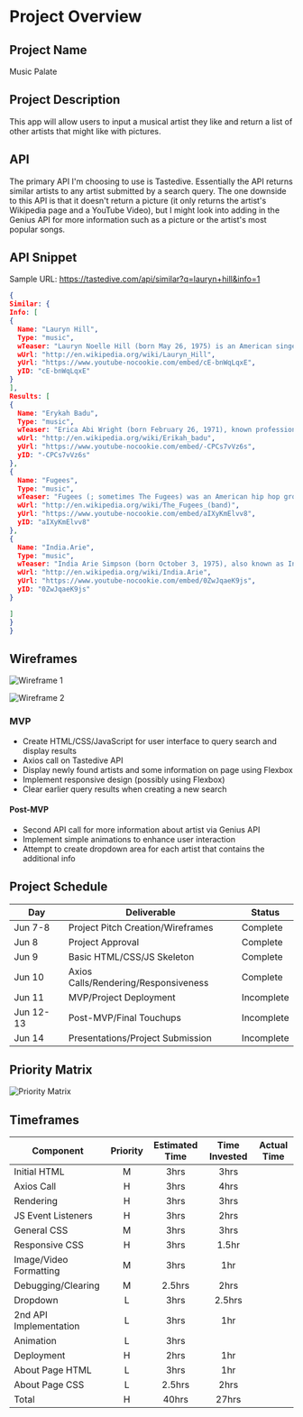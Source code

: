 # Project Overview

## Project Name

Music Palate

## Project Description

This app will allow users to input a musical artist they like and return a list of other artists that might like with pictures.

## API

The primary API I'm choosing to use is Tastedive. Essentially the API returns similar artists to any artist submitted by a search query. The one downside to this API is that it doesn't return a picture (it only returns the artist's Wikipedia page and a YouTube Video), but I might look into adding in the Genius API for more information such as a picture or the artist's most popular songs.

## API Snippet

Sample URL: https://tastedive.com/api/similar?q=lauryn+hill&info=1

```JSON
{
Similar: {
Info: [
{
  Name: "Lauryn Hill",
  Type: "music",
  wTeaser: "Lauryn Noelle Hill (born May 26, 1975) is an American singer, songwriter, rapper, and record producer. She is often regarded as one of the greatest rappers of all time, as well as being one of the most influential singers of her generation. Hill is credited for breaking barriers for female rappers, popularizing melodic rapping and for bringing hip hop and neo soul to popular music. She is known for being a member of Fugees and her solo album The Miseducation of Lauryn Hill, which became one of the best-selling albums of all-time. Hill has won many awards, including eight Grammy Awards, the most for a female rapper.Raised mostly in South Orange, New Jersey, Hill began singing with her music-oriented family during her childhood. She appeared in the 1993 film Sister Act 2: Back in the Habit alongside Whoopi Goldberg. In high school, Hill was approached by Pras Michel for a band he started, which his cousin Wyclef Jean soon joined. They renamed themselves the Fugees and released the albums Blunted on Reality (1994) and the Grammy Award-winning The Score (1996), which sold seven million copies in the U.S. Hill rose to prominence for her African-American and Caribbean music influences on her rapping and singing as well as her performance on the Fugees version of "Killing Me Softly". She began to focus on solo projects, writing and producing "A Rose Is Still a Rose" by Aretha Franklin, then featuring on the Grammy Award-nominated songs "If I Ruled the World (Imagine That)" by Nas and Guantanamera by Wyclef Jean. Her tumultuous romantic relationship with Jean led to the split of the band in 1997, after which she began work on her solo album.",
  wUrl: "http://en.wikipedia.org/wiki/Lauryn_Hill",
  yUrl: "https://www.youtube-nocookie.com/embed/cE-bnWqLqxE",
  yID: "cE-bnWqLqxE"
}
],
Results: [
{
  Name: "Erykah Badu",
  Type: "music",
  wTeaser: "Erica Abi Wright (born February 26, 1971), known professionally as Erykah Badu (), is an American singer-songwriter, record producer and actress. Influenced by R&B, 1970s soul, and 1980s hip hop, Badu became associated with the neo soul subgenre in the 1990s and 2000s along with artists like D'Angelo. She has been called the Queen of Neo soul. Badu's career began after she opened a show for D'Angelo in 1994 in Fort Worth; record label executive Kedar Massenburg was highly impressed with her performance and signed her to Kedar Entertainment. Her first album, Baduizm, was released in February 1997. It spawned four singles: "On & On", "Appletree", "Next Lifetime" and "Otherside of the Game". The album was certified triple Platinum by the Recording Industry Association of America (RIAA). Her first live album, Live, was released in November 1997 and was certified double Platinum by the RIAA.",
  wUrl: "http://en.wikipedia.org/wiki/Erikah_badu",
  yUrl: "https://www.youtube-nocookie.com/embed/-CPCs7vVz6s",
  yID: "-CPCs7vVz6s"
},
{
  Name: "Fugees",
  Type: "music",
  wTeaser: "Fugees (; sometimes The Fugees) was an American hip hop group who rose to fame in the mid-1990s. Their repertoire included elements of hip hop, soul and Caribbean music, particularly reggae. The members of the group were Wyclef Jean, Lauryn Hill, and Pras Michel. Deriving their name from a shortening of the word "refugees", Jean and Michel are Haitian while Hill is American.Before disbanding in 1997, the group recorded two albums, one of which, The Score (1996), was a multi-Platinum and Grammy-winning success and contains their hit single "Killing Me Softly". Hill and Jean each went on to successful solo recording careers; Michel focused on soundtrack recordings and acting, though he found commercial success with his song "Ghetto Supastar". In 2007, MTV ranked them the ninth greatest hip-hop group of all time.",
  wUrl: "http://en.wikipedia.org/wiki/The_Fugees_(band)",
  yUrl: "https://www.youtube-nocookie.com/embed/aIXyKmElvv8",
  yID: "aIXyKmElvv8"
},
{
  Name: "India.Arie",
  Type: "music",
  wTeaser: "India Arie Simpson (born October 3, 1975), also known as India.Arie (sometimes styled as india.arie), is an American singer and songwriter. She has sold over 3.3 million records in the US and 10 million worldwide. She has won four Grammy Awards from her 23 nominations, including Best R&B Album.She was born in Denver, Colorado, the daughter of Joyce and Ralph Simpson. Her musical skills were encouraged by both parents in her younger years. Her mother is a former singer (she was signed to Motown as a teenager and opened for Stevie Wonder and Al Green) and is now her stylist. She has an older brother named J'On and younger sister Mary A Martin of Philadelphia, PA. Arie is African-American, and according to a DNA analysis, she descends from the Mende people of Sierra Leone, the Kru people of Liberia and the Fula people of Guinea-Bissau.",
  wUrl: "http://en.wikipedia.org/wiki/India.Arie",
  yUrl: "https://www.youtube-nocookie.com/embed/0ZwJqaeK9js",
  yID: "0ZwJqaeK9js"
}

]
}
}
```

## Wireframes

![Wireframe 1](https://res.cloudinary.com/dszox5xnw/image/upload/c_scale,h_552/v1623158491/MusicPalate/MusicPalate-01_bhqnur.png "Wireframe 1")

![Wireframe 2](https://res.cloudinary.com/dszox5xnw/image/upload/c_scale,h_1230/v1623158491/MusicPalate/MusicPalate-02_btiarc.png "Wireframe 2")

### MVP

- Create HTML/CSS/JavaScript for user interface to query search and display results
- Axios call on Tastedive API
- Display newly found artists and some information on page using Flexbox
- Implement responsive design (possibly using Flexbox)
- Clear earlier query results when creating a new search

#### Post-MVP

- Second API call for more information about artist via Genius API
- Implement simple animations to enhance user interaction
- Attempt to create dropdown area for each artist that contains the additional info

## Project Schedule

| Day       | Deliverable                          | Status     |
| --------- | ------------------------------------ | ---------- |
| Jun 7-8   | Project Pitch Creation/Wireframes    | Complete   |
| Jun 8     | Project Approval                     | Complete   |
| Jun 9     | Basic HTML/CSS/JS Skeleton           | Complete   |
| Jun 10    | Axios Calls/Rendering/Responsiveness | Complete   |
| Jun 11    | MVP/Project Deployment               | Incomplete |
| Jun 12-13 | Post-MVP/Final Touchups              | Incomplete |
| Jun 14    | Presentations/Project Submission     | Incomplete |

## Priority Matrix

![Priority Matrix](https://res.cloudinary.com/dszox5xnw/image/upload/c_scale,h_416/v1623158491/MusicPalate/PriorityMatrix_adghcf.png "Priority Matrix")

## Timeframes

| Component              | Priority | Estimated Time | Time Invested | Actual Time |
| ---------------------- | :------: | :------------: | :-----------: | :---------: |
| Initial HTML           |    M     |      3hrs      |     3hrs      |             |
| Axios Call             |    H     |      3hrs      |     4hrs      |             |
| Rendering              |    H     |      3hrs      |     3hrs      |             |
| JS Event Listeners     |    H     |      3hrs      |     2hrs      |             |
| General CSS            |    M     |      3hrs      |     3hrs      |             |
| Responsive CSS         |    H     |      3hrs      |     1.5hr     |             |
| Image/Video Formatting |    M     |      3hrs      |      1hr      |             |
| Debugging/Clearing     |    M     |     2.5hrs     |     2hrs      |             |
| Dropdown               |    L     |      3hrs      |    2.5hrs     |             |
| 2nd API Implementation |    L     |      3hrs      |      1hr      |             |
| Animation              |    L     |      3hrs      |               |             |
| Deployment             |    H     |      2hrs      |      1hr      |             |
| About Page HTML        |    L     |      3hrs      |      1hr      |             |
| About Page CSS         |    L     |     2.5hrs     |     2hrs      |             |
| Total                  |    H     |     40hrs      |     27hrs     |             |
